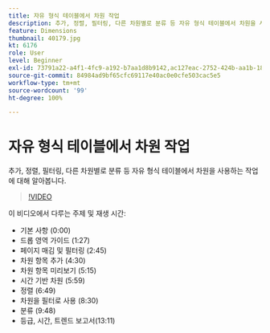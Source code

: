 ```yaml
---
title: 자유 형식 테이블에서 차원 작업
description: 추가, 정렬, 필터링, 다른 차원별로 분류 등 자유 형식 테이블에서 차원을 사용하는 작업에 대해 알아봅니다.
feature: Dimensions
thumbnail: 40179.jpg
kt: 6176
role: User
level: Beginner
exl-id: 73791a22-a4f1-4fc9-a192-b7aa1d8b9142,ac127eac-2752-424b-aa1b-18a9688d42db
source-git-commit: 84984ad9bf65cfc69117e40ac0e0cfe503cac5e5
workflow-type: tm+mt
source-wordcount: '99'
ht-degree: 100%

---
```


# 자유 형식 테이블에서 차원 작업

추가, 정렬, 필터링, 다른 차원별로 분류 등 자유 형식 테이블에서 차원을 사용하는 작업에 대해 알아봅니다.

>[!VIDEO](https://video.tv.adobe.com/v/40179/?quality=12&learn=on)

이 비디오에서 다루는 주제 및 재생 시간:

* 기본 사항 (0:00)
* 드롭 영역 가이드 (1:27)
* 페이지 매김 및 필터링 (2:45)
* 차원 항목 추가 (4:30)
* 차원 항목 미리보기 (5:15)
* 시간 기반 차원 (5:59)
* 정렬 (6:49)
* 차원을 필터로 사용 (8:30)
* 분류 (9:48)
* 등급, 시간, 트렌드 보고서(13:11)
